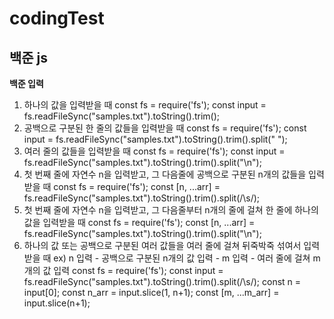 # codingTest

## 백준 js

**백준 입력**

1. 하나의 값을 입력받을 때
   const fs = require('fs');
   const input = fs.readFileSync("samples.txt").toString().trim();
2. 공백으로 구분된 한 줄의 값들을 입력받을 때
   const fs = require('fs');
   const input = fs.readFileSync("samples.txt").toString().trim().split(" ");
3. 여러 줄의 값들을 입력받을 때
   const fs = require('fs');
   const input = fs.readFileSync("samples.txt").toString().trim().split("\n");
4. 첫 번째 줄에 자연수 n을 입력받고, 그 다음줄에 공백으로 구분된 n개의 값들을 입력받을 때
   const fs = require('fs');
   const [n, ...arr] = fs.readFileSync("samples.txt").toString().trim().split(/\s/);
5. 첫 번째 줄에 자연수 n을 입력받고, 그 다음줄부터 n개의 줄에 걸쳐 한 줄에 하나의 값을 입력받을 때
   const fs = require('fs');
   const [n, ...arr] = fs.readFileSync("samples.txt").toString().trim().split("\n");
6. 하나의 값 또는 공백으로 구분된 여러 값들을 여러 줄에 걸쳐 뒤죽박죽 섞여서 입력받을 때
   ex) n 입력 - 공백으로 구분된 n개의 값 입력 - m 입력 - 여러 줄에 걸쳐 m개의 값 입력
   const fs = require('fs');
   const input = fs.readFileSync("samples.txt").toString().trim().split(/\s/);
   const n = input[0];
   const n_arr = input.slice(1, n+1);
   const [m, ...m_arr] = input.slice(n+1);

